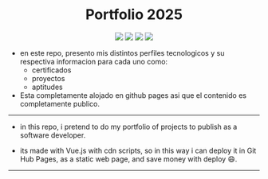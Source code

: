 <h1 align="center">Portfolio 2025</h1>

<p align="center">
    <img src="https://img.shields.io/badge/git-latest-lightgrey">
    <img src="https://img.shields.io/badge/github-latest-darkblue">
    <img src="https://img.shields.io/badge/Vue-3 latest-darkgreen">
    <img src="https://img.shields.io/badge/Vue Router-4 latest-darkgreen">
</p>

* en este repo, presento mis distintos perfiles tecnologicos y su respectiva informacion para cada uno como:
  * certificados
  * proyectos
  * aptitudes
* Esta completamente alojado en github pages asi que el contenido es completamente publico.
--- 
*  in this repo, i pretend to do my portfolio of projects to publish as a software developer.

* its made with Vue.js with cdn scripts, so in this way i can deploy it in Git Hub Pages, as a static web page, and save money with deploy 😄.
---  


